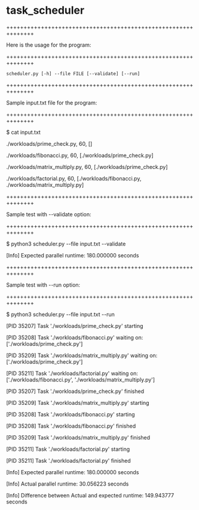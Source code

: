 # task_scheduler

++++++++++++++++++++++++++++++++++++++++++++++++++++++++++++++

Here is the usage for the program:

++++++++++++++++++++++++++++++++++++++++++++++++++++++++++++++

    scheduler.py [-h] --file FILE [--validate] [--run]

++++++++++++++++++++++++++++++++++++++++++++++++++++++++++++++

Sample input.txt file for the program:

++++++++++++++++++++++++++++++++++++++++++++++++++++++++++++++

$ cat input.txt
  
./workloads/prime_check.py, 60, []

./workloads/fibonacci.py, 60, [./workloads/prime_check.py]

./workloads/matrix_multiply.py, 60, [./workloads/prime_check.py]

./workloads/factorial.py, 60, [./workloads/fibonacci.py, ./workloads/matrix_multiply.py]


++++++++++++++++++++++++++++++++++++++++++++++++++++++++++++++

Sample test with --validate option:

++++++++++++++++++++++++++++++++++++++++++++++++++++++++++++++

$ python3 scheduler.py --file input.txt --validate

[Info] Expected parallel runtime: 180.000000 seconds

++++++++++++++++++++++++++++++++++++++++++++++++++++++++++++++

Sample test with --run option:

++++++++++++++++++++++++++++++++++++++++++++++++++++++++++++++

$ python3 scheduler.py --file input.txt --run

[PID 35207] Task './workloads/prime_check.py' starting

[PID 35208] Task './workloads/fibonacci.py' waiting on: ['./workloads/prime_check.py']

[PID 35209] Task './workloads/matrix_multiply.py' waiting on: ['./workloads/prime_check.py']

[PID 35211] Task './workloads/factorial.py' waiting on: ['./workloads/fibonacci.py', './workloads/matrix_multiply.py']

[PID 35207] Task './workloads/prime_check.py' finished

[PID 35209] Task './workloads/matrix_multiply.py' starting

[PID 35208] Task './workloads/fibonacci.py' starting

[PID 35208] Task './workloads/fibonacci.py' finished

[PID 35209] Task './workloads/matrix_multiply.py' finished

[PID 35211] Task './workloads/factorial.py' starting

[PID 35211] Task './workloads/factorial.py' finished

[Info] Expected parallel runtime: 180.000000 seconds

[Info] Actual parallel runtime: 30.056223 seconds

[Info] Difference between Actual and expected runtime: 149.943777 seconds

